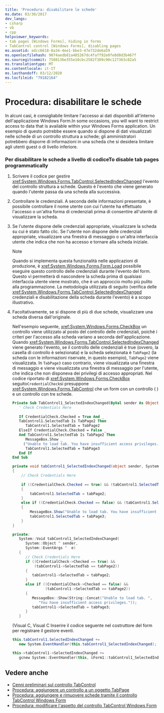 ```yaml
---
title: 'Procedura: disabilitare le schede'
ms.date: 03/30/2017
dev_langs:
- csharp
- vb
- cpp
helpviewer_keywords:
- tab pages [Windows Forms], hiding in forms
- TabControl control [Windows Forms], disabling pages
ms.assetid: adcc6618-8a34-4ee1-bbe3-47e732de6a59
ms.openlocfilehash: 9074aedb81a485267dc4faff92e0fe8d0d3b467f
ms.sourcegitcommit: 7588136e355e10cbc2582f389c90c127363c02a5
ms.translationtype: MT
ms.contentlocale: it-IT
ms.lasthandoff: 03/12/2020
ms.locfileid: "79182164"
---
```

# <a name="how-to-disable-tab-pages"></a>Procedura: disabilitare le schede
In alcuni casi, è consigliabile limitare l'accesso ai dati disponibili all'interno dell'applicazione Windows Form.In some occasions, you will want to restrict access to data that is available within your Windows Forms application. Un esempio di questo potrebbe essere quando si dispone di dati visualizzati nelle schede di un controllo struttura a schede; gli amministratori potrebbero disporre di informazioni in una scheda che si desidera limitare agli utenti guest o di livello inferiore.  
  
### <a name="to-disable-tab-pages-programmatically"></a>Per disabilitare le schede a livello di codiceTo disable tab pages programmatically  
  
1. Scrivere il codice per gestire <xref:System.Windows.Forms.TabControl.SelectedIndexChanged> l'evento del controllo struttura a schede. Questo è l'evento che viene generato quando l'utente passa da una scheda alla successiva.  
  
2. Controllare le credenziali. A seconda delle informazioni presentate, è possibile controllare il nome utente con cui l'utente ha effettuato l'accesso o un'altra forma di credenziali prima di consentire all'utente di visualizzare la scheda.  
  
3. Se l'utente dispone delle credenziali appropriate, visualizzare la scheda su cui è stato fatto clic. Se l'utente non dispone delle credenziali appropriate, visualizzare una finestra di messaggio o un'altra interfaccia utente che indica che non ha accesso e tornare alla scheda iniziale.  
  
    > [!NOTE]
    > Quando si implementa questa funzionalità nelle applicazioni di produzione, è <xref:System.Windows.Forms.Form.Load> possibile eseguire questo controllo delle credenziali durante l'evento del form. Questo vi permetterà di nascondere la scheda prima di qualsiasi interfaccia utente viene mostrato, che è un approccio molto più pulito alla programmazione. La metodologia utilizzata di seguito (verifica delle <xref:System.Windows.Forms.TabControl.SelectedIndexChanged> credenziali e disabilitazione della scheda durante l'evento) è a scopo illustrativo.  
  
4. Facoltativamente, se si dispone di più di due schede, visualizzare una scheda diversa dall'originale.  
  
     Nell'esempio seguente, <xref:System.Windows.Forms.CheckBox> un controllo viene utilizzato al posto del controllo delle credenziali, poiché i criteri per l'accesso alla scheda variano a seconda dell'applicazione. Quando <xref:System.Windows.Forms.TabControl.SelectedIndexChanged> viene generato l'evento, se il controllo delle credenziali è true (ovvero, la casella di controllo è selezionata) e la scheda selezionata è `TabPage2` (la scheda con le informazioni riservate, in questo esempio), `TabPage2` viene visualizzata. In `TabPage3` caso contrario, viene visualizzata una finestra di messaggio e viene visualizzata una finestra di messaggio per l'utente, che indica che non disponeva dei privilegi di accesso appropriati. Nel codice riportato di <xref:System.Windows.Forms.CheckBox> seguito`CredentialCheck`si presuppone <xref:System.Windows.Forms.TabControl> che un form con un controllo ( ) e un controllo con tre schede.  
  
    ```vb  
    Private Sub TabControl1_SelectedIndexChanged(ByVal sender As Object, ByVal e As System.EventArgs) Handles TabControl1.SelectedIndexChanged  
       ' Check Credentials Here  
  
       If CredentialCheck.Checked = True And _
       TabControl1.SelectedTab Is TabPage2 Then  
          TabControl1.SelectedTab = TabPage2  
       ElseIf CredentialCheck.Checked = False _
       And TabControl1.SelectedTab Is TabPage2 Then  
          MessageBox.Show _
         ("Unable to load tab. You have insufficient access privileges.")  
          TabControl1.SelectedTab = TabPage3  
       End If  
    End Sub  
    ```  
  
    ```csharp  
    private void tabControl1_SelectedIndexChanged(object sender, System.EventArgs e)  
    {  
        // Check Credentials Here  
  
        if ((CredentialCheck.Checked == true) && (tabControl1.SelectedTab == tabPage2))
        {  
            tabControl1.SelectedTab = tabPage2;  
        }  
        else if ((CredentialCheck.Checked == false) && (tabControl1.SelectedTab == tabPage2))  
        {  
            MessageBox.Show("Unable to load tab. You have insufficient access privileges.");  
            tabControl1.SelectedTab = tabPage3;  
        }  
    }  
    ```  
  
    ```cpp  
    private:  
       System::Void tabControl1_SelectedIndexChanged(  
          System::Object ^ sender,  
          System::EventArgs ^  e)  
       {  
          // Check Credentials Here  
          if ((CredentialCheck->Checked == true) &&  
              (tabControl1->SelectedTab == tabPage2))  
          {  
             tabControl1->SelectedTab = tabPage2;  
          }  
          else if ((CredentialCheck->Checked == false) &&  
                   (tabControl1->SelectedTab == tabPage2))  
          {  
             MessageBox::Show(String::Concat("Unable to load tab. ",  
                "You have insufficient access privileges."));  
             tabControl1->SelectedTab = tabPage3;  
          }  
       }  
    ```  
  
     (Visual C, Visual C Inserire il codice seguente nel costruttore del form per registrare il gestore eventi.  
  
    ```csharp  
    this.tabControl1.SelectedIndexChanged +=
       new System.EventHandler(this.tabControl1_SelectedIndexChanged);  
    ```  
  
    ```cpp  
    this->tabControl1->SelectedIndexChanged +=  
       gcnew System::EventHandler(this, &Form1::tabControl1_SelectedIndexChanged);  
    ```  
  
## <a name="see-also"></a>Vedere anche

- [Cenni preliminari sul controllo TabControl](tabcontrol-control-overview-windows-forms.md)
- [Procedura: aggiungere un controllo a un oggetto TabPage](how-to-add-a-control-to-a-tab-page.md)
- [Procedura: aggiungere e rimuovere schede tramite il controllo TabControl Windows Form](how-to-add-and-remove-tabs-with-the-windows-forms-tabcontrol.md)
- [Procedura: modificare l'aspetto del controllo TabControl Windows Form](how-to-change-the-appearance-of-the-windows-forms-tabcontrol.md)
